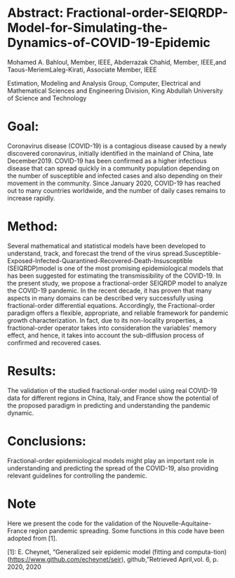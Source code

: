 # Abstract: Fractional-order-SEIQRDP-Model-for-Simulating-the-Dynamics-of-COVID-19-Epidemic
Mohamed A. Bahloul, Member, IEEE, Abderrazak Chahid, Member, IEEE,and Taous-MeriemLaleg-Kirati, Associate Member, IEEE

Estimation, Modeling and Analysis Group, Computer,  Electrical  and  Mathematical  Sciences  and  Engineering Division, King Abdullah University of Science and Technology

# Goal: 
Coronavirus disease (COVID-19)  is  a  contagious   disease   caused   by   a   newly   discovered   coronavirus, initially   identified   in   the   mainland   of  China,   late   December2019.   COVID-19   has   been   confirmed   as   a   higher   infectious disease   that   can   spread   quickly   in   a   community population depending on  the  number  of  susceptible  and  infected  cases  and also   depending   on   their   movement   in   the   community.   Since January  2020,  COVID-19  has  reached  out  to  many  countries worldwide,  and  the  number  of  daily  cases  remains  to  increase rapidly. 

# Method:
Several mathematical and statistical models have been developed to understand,  track,  and  forecast  the  trend of   the   virus   spread.Susceptible-Exposed-Infected-Quarantined-Recovered-Death-Insusceptible (SEIQRDP)model  is  one  of  the most  promising  epidemiological  models  that  has  been  suggested for estimating the transmissibility of the COVID-19. In the present study, we propose a fractional-order SEIQRDP model to analyze the COVID-19 pandemic. In the recent decade, it has proven that many aspects in many domains can be described very successfully using fractional-order differential equations.  Accordingly, the Fractional-order paradigm offers a flexible, appropriate,  and reliable framework for pandemic growth characterization. In fact, due to its non-locality properties, a fractional-order operator takes into consideration the variables’ memory effect, and hence,  it takes  into  account  the  sub-diffusion  process  of  confirmed  and recovered cases.

# Results:
The validation of the studied fractional-order model using real COVID-19  data  for  different  regions  in China,  Italy,  and  France  show  the  potential  of  the  proposed paradigm in predicting and understanding the pandemic dynamic.

# Conclusions:
Fractional-order epidemiological models might play an important role in understanding and predicting the spread of the COVID-19, also providing relevant guidelines for controlling the pandemic.
# Note
Here we present the code for the validation of the Nouvelle-Aquitaine-France region pandemic spreading. Some functions in this code have been adopted from [1].

[1]: E.  Cheynet,  “Generalized  seir  epidemic  model  (fitting  and  computa-tion)(https://www.github.com/echeynet/seir),  github,”Retrieved  April,vol. 6, p. 2020, 2020
